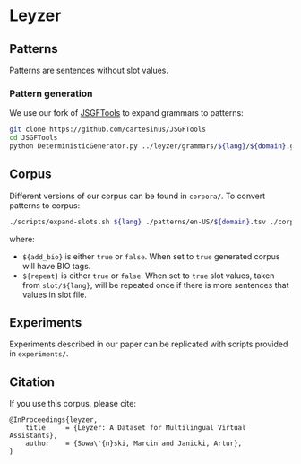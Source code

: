 # Leyzer

## Patterns

Patterns are sentences without slot values.

### Pattern generation

We use our fork of [JSGFTools](https://github.com/cartesinus/JSGFTools) to expand grammars to patterns:
```bash
git clone https://github.com/cartesinus/JSGFTools
cd JSGFTools
python DeterministicGenerator.py ../leyzer/grammars/${lang}/${domain}.gram > ../leyzer/patterns/${lang}/${domain}.tsv
```

## Corpus

Different versions of our corpus can be found in `corpora/`. To convert patterns to corpus:
```bash
./scripts/expand-slots.sh ${lang} ./patterns/en-US/${domain}.tsv ./corpora/0.1.0/${domain}.tsv ${add_bio} ${repeat}
```
where:
- `${add_bio}` is either `true` or `false`. When set to `true` generated corpus will have BIO tags.
- `${repeat}` is either `true` or `false`. When set to `true` slot values, taken from `slot/${lang}`, will be repeated once if there is more sentences that values in slot file.

## Experiments

Experiments described in our paper can be replicated with scripts provided in `experiments/`.

## Citation

If you use this corpus, please cite:
```
@InProceedings{leyzer,
    title     = {Leyzer: A Dataset for Multilingual Virtual Assistants},
    author    = {Sowa\'{n}ski, Marcin and Janicki, Artur},
}
```

